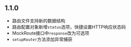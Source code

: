 ## 1.1.0

* 路由文件支持新的数据结构
* 路由配置对象新增`status`选项，快捷设置HTTP响应状态码
* MockRoute接口中`response`改为可选项
* `setupRouter`方法添加异常捕获